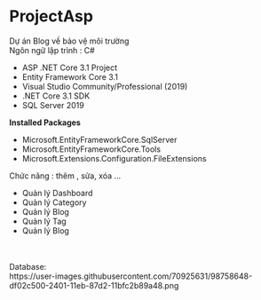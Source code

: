 # ProjectAsp
 
Dự án Blog về bảo vệ môi trường
<br>
Ngôn ngữ lập trình : C#
+ ASP .NET Core 3.1 Project
+ Entity Framework Core 3.1
+ Visual Studio Community/Professional (2019)
+ .NET Core 3.1 SDK
+ SQL Server 2019 

<b>Installed Packages</b>
<br>
+ Microsoft.EntityFrameworkCore.SqlServer
+ Microsoft.EntityFrameworkCore.Tools
+ Microsoft.Extensions.Configuration.FileExtensions

Chức năng : thêm , sửa, xóa ...
<br>
+ Quản lý Dashboard
+ Quản lý Category
+ Quản lý Blog
+ Quản lý Tag
+ Quản lý Blog
<br>
<br>
Database:
<br>
https://user-images.githubusercontent.com/70925631/98758648-df02c500-2401-11eb-87d2-11bfc2b89a48.png
